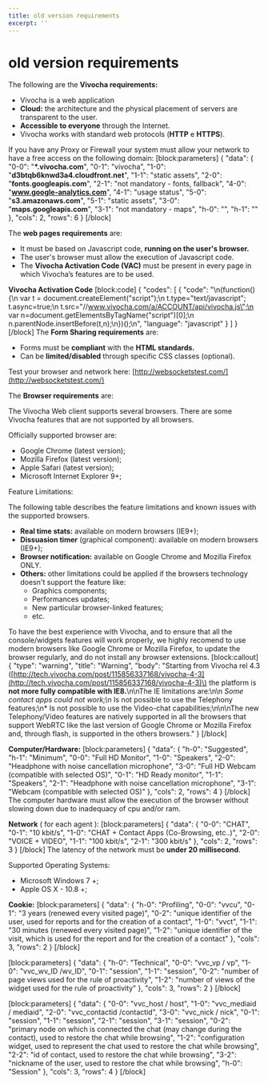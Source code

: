 ```yaml
---
title: old version requirements
excerpt: ''
---
```


# old version requirements

The following are the **Vivocha requirements:**

* Vivocha is a web application
* **Cloud:** the architecture and the physical placement of servers are transparent to the user.
* **Accessible to everyone** through the Internet.
* Vivocha works with standard web protocols \(**HTTP** e **HTTPS**\).

If you have any Proxy or Firewall your system must allow your network to have a free access on the following domain: \[block:parameters\] { "data": { "0-0": "**\*.vivocha.com**", "0-1": "vivocha", "1-0": "**d3btqb6knwd3a4.cloudfront.net**", "1-1": "static assets", "2-0": "**fonts.googleapis.com**", "2-1": "not mandatory - fonts, fallback", "4-0": "**www.google-analytics.com**", "4-1": "usage status", "5-0": "**s3.amazonaws.com**", "5-1": "static assets", "3-0": "**maps.googleapis.com**", "3-1": "not mandatory - maps", "h-0": "", "h-1": "" }, "cols": 2, "rows": 6 } \[/block\]   


  
 The **web pages requirements** are:

* It must be based on Javascript code, **running on the user's browser.**
* The user's browser must allow the execution of Javascript code.
* The **Vivocha Activation Code \(VAC\)** must be present in every page in which Vivocha’s features are to be used.

  
 **Vivocha Activation Code** \[block:code\] { "codes": \[ { "code": "\n\(function\(\){\n var t = document.createElement\(\"script\"\);\n t.type=\"text/javascript\"; t.async=true;\n t.src=\"//www.vivocha.com/a/ACCOUNT/api/vivocha.js\";\n var n=document.getElementsByTagName\(\"script\"\)\[0\];\n n.parentNode.insertBefore\(t,n\);\n}\)\(\);\n", "language": "javascript" } \] } \[/block\] The **Form Sharing requirements** are:

* Forms must be **compliant** with the **HTML standards.**
* Can be **limited/disabled** through specific CSS classes \(optional\).

Test your browser and network here: [http://websocketstest.com/](http://websocketstest.com/)   


  
 The **Browser requirements** are:

The Vivocha Web client supports several browsers. There are some Vivocha features that are not supported by all browsers.

Officially supported browser are:

* Google Chrome \(latest version\);
* Mozilla Firefox \(latest version\);
* Apple Safari \(latest version\);
* Microsoft Internet Explorer 9+;

Feature Limitations:

The following table describes the feature limitations and known issues with the supported browsers.

* **Real time stats:** available on modern browsers \(IE9+\);
* **Dissuasion timer** \(graphical component\): available on modern browsers \(IE9+\);
* **Browser notification:** available on Google Chrome and Mozilla Firefox ONLY.
* **Others:** other limitations could be applied if the browsers technology doesn't support the feature like:
  * Graphics components;
  * Performances updates;
  * New particular browser-linked features;
  * etc.

To have the best experience with Vivocha, and to ensure that all the console/widgets features will work properly, we highly recomend to use modern browsers like Google Chrome or Mozilla Firefox, to update the browser regularly, and do not install any browser extensions. \[block:callout\] { "type": "warning", "title": "Warning", "body": "Starting from Vivocha rel 4.3 \([http://tech.vivocha.com/post/115856337168/vivocha-4-3](http://tech.vivocha.com/post/115856337168/vivocha-4-3)\) the platform is **not more fully compatible with IE8.**\n\nThe IE limitations are:\n\n _Some contact apps could not work;\n_ Is not possible to use the Telephony features;\n\* Is not possible to use the Video-chat capabilities;\n\n\nThe new Telephony/Video features are natively supported in all the browsers that support WebRTC like the last version of Google Chrome or Mozilla Firefox and, through flash, is supported in the others browsers." } \[/block\]

  
 **Computer/Hardware:** \[block:parameters\] { "data": { "h-0": "Suggested", "h-1": "Minimum", "0-0": "Full HD Monitor", "1-0": "Speakers", "2-0": "Headphone with noise cancellation microphone", "3-0": "Full HD Webcam \(compatible with selected OS\)", "0-1": "HD Ready monitor", "1-1": "Speakers", "2-1": "Headphone with noise cancellation microphone", "3-1": "Webcam \(compatible with selected OS\)" }, "cols": 2, "rows": 4 } \[/block\] The computer hardware must allow the execution of the browser without slowing down due to inadequacy of cpu and/or ram.

**Network** \( for each agent \): \[block:parameters\] { "data": { "0-0": "CHAT", "0-1": "10 kbit/s", "1-0": "CHAT + Contact Apps \(Co-Browsing, etc..\)", "2-0": "VOICE + VIDEO", "1-1": "100 kbit/s", "2-1": "300 kbit/s" }, "cols": 2, "rows": 3 } \[/block\] The latency of the network must be **under 20 millisecond**.

Supported Operating Systems:

* Microsoft Windows 7 +;
* Apple OS X - 10.8 +;

  
 **Cookie:** \[block:parameters\] { "data": { "h-0": "Profiling", "0-0": "vvcu", "0-1": "3 years \(renewed every visited page\)", "0-2": "unique identifier of the user, used for reports and for the creation of a contact", "1-0": "vvct", "1-1": "30 minutes \(renewed every visited page\)", "1-2": "unique identifier of the visit, which is used for the report and for the creation of a contact" }, "cols": 3, "rows": 2 } \[/block\]

\[block:parameters\] { "data": { "h-0": "Technical", "0-0": "vvc\_vp / vp", "1-0": "vvc\_wv\_ID /wv\_ID", "0-1": "session", "1-1": "session", "0-2": "number of page views used for the rule of proactivity", "1-2": "number of views of the widget used for the rule of proactivity" }, "cols": 3, "rows": 2 } \[/block\]

\[block:parameters\] { "data": { "0-0": "vvc\_host / host", "1-0": "vvc\_mediaid / mediaid", "2-0": "vvc\_contactid /contactid", "3-0": "vvc\_nick / nick", "0-1": "session", "1-1": "session", "2-1": "session", "3-1": "session", "0-2": "primary node on which is connected the chat \(may change during the contact\), used to restore the chat while browsing", "1-2": "configuration widget, used to represent the chat used to restore the chat while browsing", "2-2": "id of contact, used to restore the chat while browsing", "3-2": "nickname of the user, used to restore the chat while browsing", "h-0": "Session" }, "cols": 3, "rows": 4 } \[/block\]

